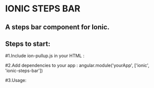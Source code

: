 IONIC STEPS BAR
================================

A steps bar component for Ionic. 
---------------------------------

Steps to start:
---------------------------------

#1.Include ion-pullup.js in your HTML : <script src="js/ionic-steps-bar.js"></script>

#2.Add dependencies to your app : angular.module('yourApp', ['ionic', 'ionic-steps-bar'])

#3.Usage: 

<ion-view view-title="Ionic Steps Bar">
    <ion-content scroll="false">
        <div ion-steps-bar
             class="ion-steps-bar"
             set-step="1"
             options="{numOfSteps: 4,cellSize: '20pt'}"></div>
    </ion-content>
</ion-view>

